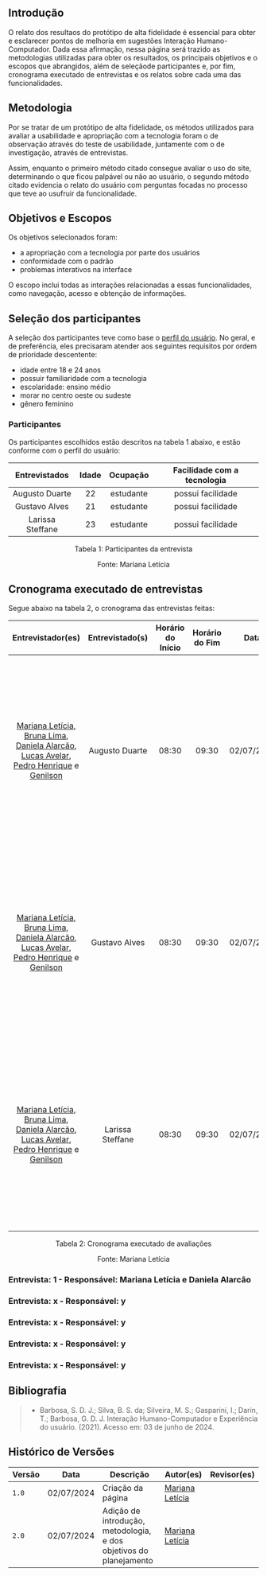 ## Introdução
O relato dos resultaos do protótipo de alta fidelidade é essencial para obter e esclarecer pontos de melhoria em sugestões Interação Humano-Computador. Dada essa afirmação, nessa página será trazido as metodologias utilizadas para obter os resultados, os principais objetivos e o escopos que abrangidos, além de seleçãode participantes e, por fim, cronograma executado de entrevistas e os relatos sobre cada uma das funcionalidades.


## Metodologia
Por se tratar de um protótipo de alta fidelidade, os métodos utilizados para avaliar a usabilidade e apropriação com a tecnologia foram o de observação através do teste de usabilidade, juntamente com o de investigação, através de entrevistas. 

Assim, enquanto o primeiro método citado consegue avaliar o uso do site, determinando o que ficou palpável ou não ao usuário, o segundo método citado evidencia o relato do usuário com perguntas focadas no processo que teve ao usufruir da funcionalidade.

## Objetivos e Escopos
Os objetivos selecionados foram:
- a apropriação com a tecnologia por parte dos usuários
- conformidade com o padrão
- problemas interativos na interface

O escopo inclui todas as interações relacionadas a essas funcionalidades, como navegação, acesso e obtenção de informações.

## Seleção dos participantes
A seleção dos participantes teve como base o [perfil do usuário](../../../analise_requisitos_1/perfil_usuario.md). No geral, e de preferência, eles precisaram atender aos seguintes requisitos por ordem de prioridade descentente:

- idade entre 18 e 24 anos
- possuir familiaridade com a tecnologia
- escolaridade: ensino médio
- morar no centro oeste ou sudeste
- gênero feminino

### Participantes
Os participantes escolhidos estão descritos na tabela 1 abaixo, e estão conforme com o perfil do usuário:

<center>

|    Entrevistados | Idade   | Ocupação  |  Facilidade com a tecnologia  |
| :------------: | :-------: | :------: | :--------------: |
| Augusto Duarte   | 22 | estudante | possui facilidade |
| Gustavo Alves    | 21 | estudante | possui facilidade |
| Larissa Steffane | 23 | estudante | possui facilidade |

<p style="text-align: center">Tabela 1: Participantes da entrevista</p>
<p style="text-align: center">Fonte: Mariana Letícia</p>

</center>


## Cronograma executado de entrevistas
Segue abaixo na tabela 2, o cronograma das entrevistas feitas:

<center>
  
|    Entrevistador(es)   | Entrevistado(s)   | Horário do Início  |  Horário do Fim  |    Data    |    Tarefa(s)    |      Local     |
| :--------------------: | :---------------: | :----------------: | :--------------: | :--------: | :-------------: | :------------: |
| [Mariana Letícia](https://github.com/Marianannn), [Bruna Lima](https://github.com/libruna), [Daniela Alarcão](https://github.com/danialarcao), [Lucas Avelar](https://github.com/LucasAvelar2711), [Pedro Henrique](https://github.com/PedroHhenriq) e [Genilson](https://github.com/GenilsonJrs) | Augusto Duarte | 08:30 | 09:30 | 02/07/2024 | - Solicitar declaração de registro de ocorrência <br> - Solicitação de Ficha de Atendimento <br> - Agendamento de atendimento presencial <br> - CB Cursos 1 <br> - CB Cursos 2 <br> - Checar e Gerar Certificado | FGA |
| [Mariana Letícia](https://github.com/Marianannn), [Bruna Lima](https://github.com/libruna), [Daniela Alarcão](https://github.com/danialarcao), [Lucas Avelar](https://github.com/LucasAvelar2711), [Pedro Henrique](https://github.com/PedroHhenriq) e [Genilson](https://github.com/GenilsonJrs) | Gustavo Alves | 08:30 | 09:30 |  02/07/2024 | - Solicitar declaração de registro de ocorrência <br> - Solicitação de Ficha de Atendimento <br> - Agendamento de atendimento presencial <br> - CB Cursos 1 <br> - CB Cursos 2 <br> - Checar e Gerar Certificado | FGA |
| [Mariana Letícia](https://github.com/Marianannn), [Bruna Lima](https://github.com/libruna), [Daniela Alarcão](https://github.com/danialarcao), [Lucas Avelar](https://github.com/LucasAvelar2711), [Pedro Henrique](https://github.com/PedroHhenriq) e [Genilson](https://github.com/GenilsonJrs) |     Larissa Steffane    |      08:30 | 09:30     |   02/07/2024  |   - Solicitar declaração de registro de ocorrência <br> - Solicitação de Ficha de Atendimento <br> - Agendamento de atendimento presencial <br> - CB Cursos 1 <br> - CB Cursos 2 <br> - Checar e Gerar Certificado   | FGA |


<p style="text-align: center">Tabela 2: Cronograma executado de avaliações</p>
<p style="text-align: center">Fonte: Mariana Letícia</p>

</center>

### Entrevista: 1 - Responsável: Mariana Letícia e Daniela Alarcão
### Entrevista: x - Responsável: y
### Entrevista: x - Responsável: y
### Entrevista: x - Responsável: y
### Entrevista: x - Responsável: y

<!-- Template de relato dos resultados -->

<!-- 
Segue a seguir na tabela (COLOQUE O NÚMERO DA TABELA AQUI), os resultados das entrevistas:

<center>

| Entrevistado | Entrevistadores(as)  |  Você conseguiu operar o sistema com tranquilidade e sem erros?      | Houve algum momento em que você se sentiu perdido ou confuso?| O sistema permitiu que você completasse sua tarefa de forma eficiente?| Você atingiu seu objetivo? A funcionalidade apresenta de forma clara o objetivo esperado? | O design do protótipo manteve seu interesse durante a interação? Ele é agradável e apropriado para a tarefa?| Qual foi sua impressão sobre o protótipo? O que você mudaria ou melhoraria?|Você recomendaria o uso deste sistema a outras pessoas? Por quê?                 |
| ------- | -------- | ------------------------- | --------------------------- | ---------------------------------------------- | ---- | --- | ---- | --- |
| Augusto Duarte | | | | | | | | |
| Gustavo Alves | | | | | | | | |
| Larissa Steffane | | | | | | | | |

**Fonte** - [Bruna Lima](https://github.com/libruna), [Daniela Alarcão](https://github.com/danialarcao), [Genilson Junior](https://github.com/manuziny), [Lucas Avelar](https://github.com/LucasAvelar2711), [Mariana Letícia](https://github.com/Marianannn) e [Pedro Henrique](https://github.com/PedroHhenriq).

**Tabela (COLOQUE O NUMERO DA TABELA AQUI)** - Roteiro de perguntas da entrevista da funcionalidade (COLOQUE O NOME DA FUNCIONALIDADE AQUI).

</center>

- **Interpretação dos dados:** 
    - 
    -
     <br><br>
    **Conclusão:** 

- **Lista de problemas encontrados:** 
    - 
    - 

- **Sugestões de melhoria:**
    - 
    - -->


## Bibliografia
> - Barbosa, S. D. J.; Silva, B. S. da; Silveira, M. S.; Gasparini, I.; Darin, T.; Barbosa, G. D. J. Interação Humano-Computador e Experiência do usuário. (2021). Acesso em: 03 de junho de 2024.

## Histórico de Versões

| Versão  | Data       | Descrição                 | Autor(es)                   | Revisor(es)                                    |
| ------- | :--------: | ------------------------- | --------------------------- | ---------------------------------------------- |
| `1.0`   | 02/07/2024 | Criação da página         | [Mariana Letícia](https://github.com/Marianannn) | |
| `2.0`   | 02/07/2024 | Adição de introdução, metodologia, e dos objetivos do planejamento | [Mariana Letícia](https://github.com/Marianannn) | |